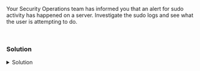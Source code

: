 Your Security Operations team has informed you that an alert for sudo activity has happened on a server. Investigate the sudo logs and see what the user is attempting to do.

<br>

### Solution
<details>
<summary>Solution</summary>
Let's give baduser a password so their account is active.

```plain
passwd baduser
```{{exec}}

Give them the password 1234 . You must enter it twice.

Check the logs where Ubuntu keeps sudo requests. They may take up to 

```plain
tail -20 /var/log/auth.log
```{{exec}}

Connect 

```plain
tail -20 /var/log/auth.log
```{{exec}}

What are the invalid users? Once you've looked at this log you can probably parse it down some

```plain
grep Invalid /var/log/auth.log
```{{exec}}

Send the usernames into the file /root/users on controlplane node

Be sure to exit back to the controlplane node
```plain
exit
```{{exec}}

```plain
ssh node01 'grep Invalid /var/log/auth.log' > /root/users
```{{exec}}

How many total failed logins were there? Write that out to /root/attempts

```plain
echo 4 > /root/attempts
```{{exec}}
 
</details>